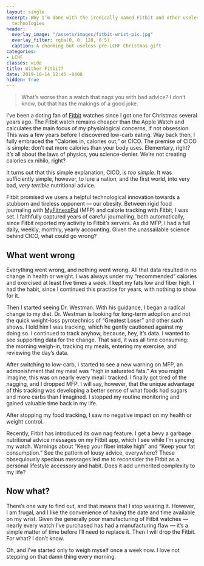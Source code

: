 ```yaml
---
layout: single
excerpt: Why I’m done with the ironically-named Fitbit and other useless weight management
  technologies
header:
  overlay_image: "/assets/images/fitbit-wrist-pic.jpg"
  overlay_filter: rgba(0, 0, 128, 0.5)
  caption: A charming but useless pre-LCHF Christmas gift
categories:
- LCHF
classes: wide
title: Wither Fitbit?
date: 2019-10-14 12:46 -0400
hidden: true
---
```

> What’s worse than a watch that nags you with bad advice? I don’t know, but that has the makings of a good joke. 

I’ve been a doting fan of [Fitbit](https://www.fitbit.com "Fitbit's home page") watches since I got one for Christmas several years ago. The Fitbit watch remains cheaper than the Apple Watch and calculates the main focus of my physiological concerns, if not obsession. This was a few years before I discovered low-carb eating. Way back then, I fully embraced the “Calories in, calories out,” or CICO. The premise of CICO is simple: don’t eat more calories than your body uses. Elementary, right? It’s all about the laws of physics, you science-denier. We’re not creating calories ex nihilo, right? 

It turns out that this simple explanation, CICO, is *too simple*. It was sufficiently simple, however, to lure a nation, and the first world, into very bad, *very terrible* nutritional advice.

Fitbit promised we users a helpful technological innovation towards a stubborn and tireless opponent — our obesity. Between rigid food journaling with [MyFitnessPal](https://www.myfitnesspal.com/ "Link to MyFitnessPal") (MFP) and calorie tracking with Fitbit, I was set. I faithfully captured years of careful journalling, both automatically, since Fitbit reported my activity to Fitbit’s servers. As did MFP, I had a full daily, weekly, monthly, yearly accounting. Given the unassailable science behind CICO, what could go wrong?

## What went wrong

Everything went wrong, and nothing went wrong. All that data resulted in no change in health or weight. I was always under my “recommended” calories and exercised at least five times a week. I kept my fats low and fiber high. I had the habit, since I continued this practice for years, with nothing to show for it.

Then I started seeing Dr. Westman. With his guidance, I began a radical change to my diet. Dr. Westman is looking for long-term adoption and not the quick weight-loss pyrotechnics of “Greatest Loser” and other such shows. I told him I was tracking, which he gently cautioned against my doing so. I continued to track anyhow, because, hey, it’s data. I wanted to see supporting data for the change. That said, it was all time consuming: the morning weigh-in, tracking my meals, entering my exercise, and reviewing the day’s data. 

After switching to low-carb, I started to see a new warning on MFP, an admonishment that my meal was “high in saturated fats.” As you might imagine, this was on nearly every meal I tracked. I finally got tired of the nagging, and I dropped MFP. I will say, however, that the unique advantage of this tracking was developing a better sense of what foods had sugars and more carbs than I imagined. I stopped my routine monitoring and gained valuable time back in my life. 

After stopping my food tracking, I saw no negative impact on my health or weight control.

Recently, Fitbit has introduced its own nag feature. I get a bevy a garbage nutritional advice messages on my Fitbit app, which I see while I’m syncing my watch. Warnings about “Keep your fiber intake high” and “Keep your fat consumption.” See the pattern of lousy advice, everywhere? These obsequiously specious messages led me to reconsider the Fitbit as a personal lifestyle accessory and habit. Does it add unmerited complexity to my life?

## Now what?

There’s one way to find out, and that means that I stop wearing it. However, I am frugal, and I like the convenience of having the date and time available on my wrist. Given the generally poor manufacturing of Fitbit watches — nearly every watch I’ve purchased has had a manufacturing flaw — it’s a simple matter of time before I’ll need to replace it. Then I will drop the Fitbit. For what? I don’t know.

Oh, and I’ve started only to weigh myself once a week now. I love not stepping on that damn thing every morning.
